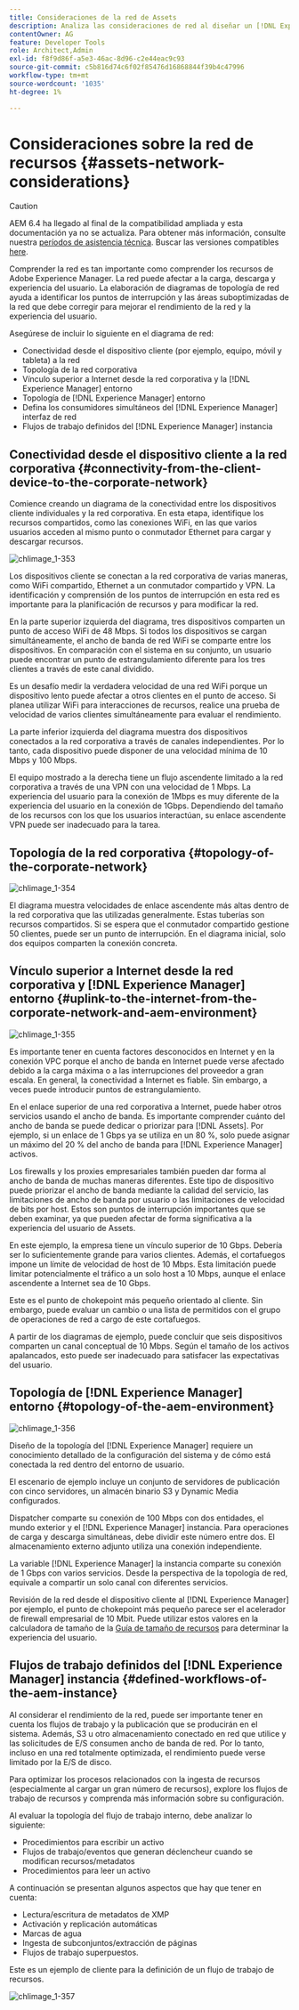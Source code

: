 ```yaml
---
title: Consideraciones de la red de Assets
description: Analiza las consideraciones de red al diseñar un [!DNL Experience Manager] Implementación de recursos.
contentOwner: AG
feature: Developer Tools
role: Architect,Admin
exl-id: f8f9d86f-a5e3-46ac-8d96-c2e44eac9c93
source-git-commit: c5b816d74c6f02f85476d16868844f39b4c47996
workflow-type: tm+mt
source-wordcount: '1035'
ht-degree: 1%

---
```


# Consideraciones sobre la red de recursos {#assets-network-considerations}

>[!CAUTION]
>
>AEM 6.4 ha llegado al final de la compatibilidad ampliada y esta documentación ya no se actualiza. Para obtener más información, consulte nuestra [períodos de asistencia técnica](https://helpx.adobe.com/es/support/programs/eol-matrix.html). Buscar las versiones compatibles [here](https://experienceleague.adobe.com/docs/).

Comprender la red es tan importante como comprender los recursos de Adobe Experience Manager. La red puede afectar a la carga, descarga y experiencia del usuario. La elaboración de diagramas de topología de red ayuda a identificar los puntos de interrupción y las áreas suboptimizadas de la red que debe corregir para mejorar el rendimiento de la red y la experiencia del usuario.

Asegúrese de incluir lo siguiente en el diagrama de red:

* Conectividad desde el dispositivo cliente (por ejemplo, equipo, móvil y tableta) a la red
* Topología de la red corporativa
* Vínculo superior a Internet desde la red corporativa y la [!DNL Experience Manager] entorno
* Topología de [!DNL Experience Manager] entorno
* Defina los consumidores simultáneos del [!DNL Experience Manager] interfaz de red
* Flujos de trabajo definidos del [!DNL Experience Manager] instancia

## Conectividad desde el dispositivo cliente a la red corporativa {#connectivity-from-the-client-device-to-the-corporate-network}

Comience creando un diagrama de la conectividad entre los dispositivos cliente individuales y la red corporativa. En esta etapa, identifique los recursos compartidos, como las conexiones WiFi, en las que varios usuarios acceden al mismo punto o conmutador Ethernet para cargar y descargar recursos.

![chlimage_1-353](assets/chlimage_1-353.png)

Los dispositivos cliente se conectan a la red corporativa de varias maneras, como WiFi compartido, Ethernet a un conmutador compartido y VPN. La identificación y comprensión de los puntos de interrupción en esta red es importante para la planificación de recursos y para modificar la red.

En la parte superior izquierda del diagrama, tres dispositivos comparten un punto de acceso WiFi de 48 Mbps. Si todos los dispositivos se cargan simultáneamente, el ancho de banda de red WiFi se comparte entre los dispositivos. En comparación con el sistema en su conjunto, un usuario puede encontrar un punto de estrangulamiento diferente para los tres clientes a través de este canal dividido.

Es un desafío medir la verdadera velocidad de una red WiFi porque un dispositivo lento puede afectar a otros clientes en el punto de acceso. Si planea utilizar WiFi para interacciones de recursos, realice una prueba de velocidad de varios clientes simultáneamente para evaluar el rendimiento.

La parte inferior izquierda del diagrama muestra dos dispositivos conectados a la red corporativa a través de canales independientes. Por lo tanto, cada dispositivo puede disponer de una velocidad mínima de 10 Mbps y 100 Mbps.

El equipo mostrado a la derecha tiene un flujo ascendente limitado a la red corporativa a través de una VPN con una velocidad de 1 Mbps. La experiencia del usuario para la conexión de 1Mbps es muy diferente de la experiencia del usuario en la conexión de 1Gbps. Dependiendo del tamaño de los recursos con los que los usuarios interactúan, su enlace ascendente VPN puede ser inadecuado para la tarea.

## Topología de la red corporativa {#topology-of-the-corporate-network}

![chlimage_1-354](assets/chlimage_1-354.png)

El diagrama muestra velocidades de enlace ascendente más altas dentro de la red corporativa que las utilizadas generalmente. Estas tuberías son recursos compartidos. Si se espera que el conmutador compartido gestione 50 clientes, puede ser un punto de interrupción. En el diagrama inicial, solo dos equipos comparten la conexión concreta.

## Vínculo superior a Internet desde la red corporativa y [!DNL Experience Manager] entorno {#uplink-to-the-internet-from-the-corporate-network-and-aem-environment}

![chlimage_1-355](assets/chlimage_1-355.png)

Es importante tener en cuenta factores desconocidos en Internet y en la conexión VPC porque el ancho de banda en Internet puede verse afectado debido a la carga máxima o a las interrupciones del proveedor a gran escala. En general, la conectividad a Internet es fiable. Sin embargo, a veces puede introducir puntos de estrangulamiento.

En el enlace superior de una red corporativa a Internet, puede haber otros servicios usando el ancho de banda. Es importante comprender cuánto del ancho de banda se puede dedicar o priorizar para [!DNL Assets]. Por ejemplo, si un enlace de 1 Gbps ya se utiliza en un 80 %, solo puede asignar un máximo del 20 % del ancho de banda para [!DNL Experience Manager] activos.

Los firewalls y los proxies empresariales también pueden dar forma al ancho de banda de muchas maneras diferentes. Este tipo de dispositivo puede priorizar el ancho de banda mediante la calidad del servicio, las limitaciones de ancho de banda por usuario o las limitaciones de velocidad de bits por host. Estos son puntos de interrupción importantes que se deben examinar, ya que pueden afectar de forma significativa a la experiencia del usuario de Assets.

En este ejemplo, la empresa tiene un vínculo superior de 10 Gbps. Debería ser lo suficientemente grande para varios clientes. Además, el cortafuegos impone un límite de velocidad de host de 10 Mbps. Esta limitación puede limitar potencialmente el tráfico a un solo host a 10 Mbps, aunque el enlace ascendente a Internet sea de 10 Gbps.

Este es el punto de chokepoint más pequeño orientado al cliente. Sin embargo, puede evaluar un cambio o una lista de permitidos con el grupo de operaciones de red a cargo de este cortafuegos.

A partir de los diagramas de ejemplo, puede concluir que seis dispositivos comparten un canal conceptual de 10 Mbps. Según el tamaño de los activos apalancados, esto puede ser inadecuado para satisfacer las expectativas del usuario.

## Topología de [!DNL Experience Manager] entorno {#topology-of-the-aem-environment}

![chlimage_1-356](assets/chlimage_1-356.png)

Diseño de la topología del [!DNL Experience Manager] requiere un conocimiento detallado de la configuración del sistema y de cómo está conectada la red dentro del entorno de usuario.

El escenario de ejemplo incluye un conjunto de servidores de publicación con cinco servidores, un almacén binario S3 y Dynamic Media configurados.

Dispatcher comparte su conexión de 100 Mbps con dos entidades, el mundo exterior y el [!DNL Experience Manager] instancia. Para operaciones de carga y descarga simultáneas, debe dividir este número entre dos. El almacenamiento externo adjunto utiliza una conexión independiente.

La variable [!DNL Experience Manager] la instancia comparte su conexión de 1 Gbps con varios servicios. Desde la perspectiva de la topología de red, equivale a compartir un solo canal con diferentes servicios.

Revisión de la red desde el dispositivo cliente al [!DNL Experience Manager] por ejemplo, el punto de chokepoint más pequeño parece ser el acelerador de firewall empresarial de 10 Mbit. Puede utilizar estos valores en la calculadora de tamaño de la [Guía de tamaño de recursos](assets-sizing-guide.md) para determinar la experiencia del usuario.

## Flujos de trabajo definidos del [!DNL Experience Manager] instancia {#defined-workflows-of-the-aem-instance}

Al considerar el rendimiento de la red, puede ser importante tener en cuenta los flujos de trabajo y la publicación que se producirán en el sistema. Además, S3 u otro almacenamiento conectado en red que utilice y las solicitudes de E/S consumen ancho de banda de red. Por lo tanto, incluso en una red totalmente optimizada, el rendimiento puede verse limitado por la E/S de disco.

Para optimizar los procesos relacionados con la ingesta de recursos (especialmente al cargar un gran número de recursos), explore los flujos de trabajo de recursos y comprenda más información sobre su configuración.

Al evaluar la topología del flujo de trabajo interno, debe analizar lo siguiente:

* Procedimientos para escribir un activo
* Flujos de trabajo/eventos que generan déclencheur cuando se modifican recursos/metadatos
* Procedimientos para leer un activo

A continuación se presentan algunos aspectos que hay que tener en cuenta:

* Lectura/escritura de metadatos de XMP
* Activación y replicación automáticas
* Marcas de agua
* Ingesta de subconjuntos/extracción de páginas
* Flujos de trabajo superpuestos.

Este es un ejemplo de cliente para la definición de un flujo de trabajo de recursos.

![chlimage_1-357](assets/chlimage_1-357.png)
